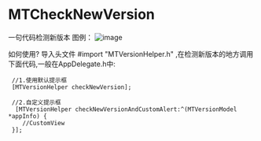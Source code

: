 # MTCheckNewVersion
一句代码检测新版本
图例：
    ![image](http://img.blog.csdn.net/20161207102251276?watermark/2/text/aHR0cDovL2Jsb2cuY3Nkbi5uZXQvZHh3Mjg3MTc4Nzkw/font/5a6L5L2T/fontsize/400/fill/I0JBQkFCMA==/dissolve/70/gravity/Center)
    
    
如何使用?
导入头文件 #import "MTVersionHelper.h" ,在检测新版本的地方调用下面代码,一般在AppDelegate.h中:

     //1.使用默认提示框
     [MTVersionHelper checkNewVersion];

     //2.自定义提示框
      [MTVersionHelper checkNewVersionAndCustomAlert:^(MTVersionModel *appInfo) {
        //CustomView
     }];
 
